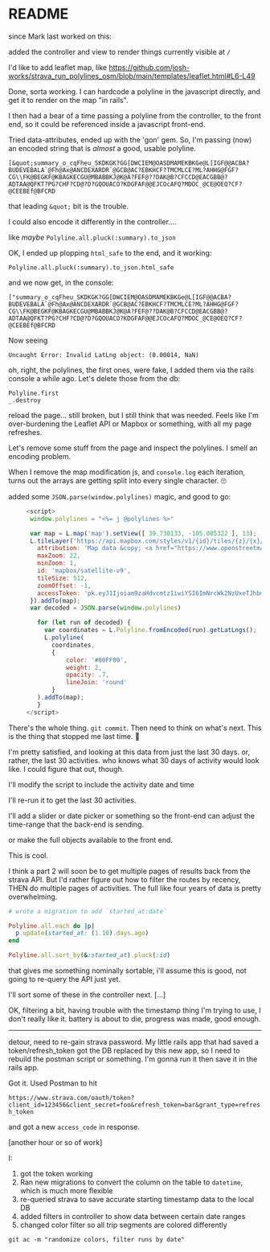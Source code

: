 # README

since Mark last worked on this:

added the controller and view to render things currently visible at `/`

I'd like to add leaflet map, like https://github.com/josh-works/strava_run_polylines_osm/blob/main/templates/leaflet.html#L6-L49

Done, sorta working. I can hardcode a polyline in the javascript directly, and get it to render on the map "in rails". 

I then had a bear of a time passing a polyline from the controller, to the front end, so it could be referenced inside a javascript front-end.

Tried data-attributes, ended up with the 'gon' gem. So, I'm passing (now) an encoded string that is _almost_ a good, usable polyline.

```
[&quot;summary_o_cqFheu_SKDKGK?GG[DWCIEM@OASDMAMEKBKGe@L[IGF@@ACBA?BUDEVEBALA`@Fh@Ax@ANCDEXARDR`@GCB@AC?EBKHCF?TMCMLCE?ML?AHHG@FGF?CG\\FK@BEGKF@KBAGKECGU@MBABBKJ@K@A?FEF@??DAK@B?CFCCD@EACGBB@?ADTAA@QFKT?PG?CHF?CD@?D?GQOUACO?KDGFAF@@EJCOcAFQ?MDOC_@CE@OEQ?CF?@CEEBEf@BFCRD
```

that leading `&quot;` bit is the trouble.

I could also encode it differently in the controller....

like _maybe_ `Polyline.all.pluck(:summary).to_json`

OK, I ended up plopping `html_safe` to the end, and it working:

```
Polyline.all.pluck(:summary).to_json.html_safe
```

and we now get, in the console:

```
["summary_o_cqFheu_SKDKGK?GG[DWCIEM@OASDMAMEKBKGe@L[IGF@@ACBA?BUDEVEBALA`@Fh@Ax@ANCDEXARDR`@GCB@AC?EBKHCF?TMCMLCE?ML?AHHG@FGF?CG\\FK@BEGKF@KBAGKECGU@MBABBKJ@K@A?FEF@??DAK@B?CFCCD@EACGBB@?ADTAA@QFKT?PG?CHF?CD@?D?GQOUACO?KDGFAF@@EJCOcAFQ?MDOC_@CE@OEQ?CF?@CEEBEf@BFCRD
```

Now seeing 

```
Uncaught Error: Invalid LatLng object: (0.00014, NaN)
```

oh, right, the polylines, the first ones, were fake, I added them via the rails console a while ago. Let's delete those from the db:

```
Polyline.first
_.destroy
```

reload the page... still broken, but I still think that was needed. Feels like I'm over-burdening the Leaflet API or Mapbox or something, with all my page refreshes.

Let's remove some stuff from the page and inspect the polylines. I smell an encoding problem.

When I remove the map modification js, and `console.log` each iteration, turns out the arrays are getting split into every single character. 🙄

added some `JSON.parse(window.polylines)` magic, and good to go:

```javascript
     <script>
      window.polylines = "<%= j @polylines %>"

      var map = L.map('map').setView([ 39.730133, -105.085322 ], 13);
      L.tileLayer('https://api.mapbox.com/styles/v1/{id}/tiles/{z}/{x}/{y}?access_token={accessToken}', {
        attribution: 'Map data &copy; <a href="https://www.openstreetmap.org/copyright">OpenStreetMap</a> contributors, Imagery © <a href="https://www.mapbox.com/">Mapbox</a>',
        maxZoom: 22,
        minZoom: 1,
        id: 'mapbox/satellite-v9',
        tileSize: 512,
        zoomOffset: -1,
        accessToken: 'pk.eyJ1Ijoiam9zaHdvcmtzIiwiYSI6ImNrcWk2NzUxeTJhbm8yem4weDFreTY5bjQifQ.Qja1F9B1-i7hK3KOvSYAvg'
      }).addTo(map);
      var decoded = JSON.parse(window.polylines)

        for (let run of decoded) {
          var coordinates = L.Polyline.fromEncoded(run).getLatLngs();
          L.polyline(
            coordinates,
            {
                color: '#00FF00',
                weight: 2,
                opacity: .7,
                lineJoin: 'round'
            }
        ).addTo(map);
        }
     </script>
```

There's the whole thing. `git commit`. Then need to think on what's next. This is the thing that stopped me last time. :facepalm: 

I'm pretty satisfied, and looking at this data from just the last 30 days. or, rather, the last 30 activities. who knows what 30 days of activity would look like. I could figure that out, though.

I'll modify the script to include the activity date and time

I'll re-run it to get the last 30 activities. 

I'll add a slider or date picker or something so the front-end can adjust the time-range that the back-end is sending. 

or make the full objects available to the front end. 

This is cool. 

I think a part 2 will soon be to get multiple pages of results back from the strava API. But I'd rather figure out how to filter the routes by recency, THEN do multiple pages of activities. The full like four years of data is pretty overwhelming. 

```ruby
# wrote a migration to add `started_at:date` 

Polyline.all.each do |p|
  p.update(started_at: (1.10).days.ago)
end

Polyline.all.sort_by(&:started_at).pluck(:id)

```

that gives me something nominally sortable, i'll assume this is good, not going to re-query the API just yet. 

I'll sort some of these in the controller next. 
[...]

OK, filtering a bit, having trouble with the timestamp thing I'm trying to use, I don't really like it. battery is about to die, progress was made, good enough.

----------------

detour, need to re-gain strava password. My little rails app that had saved a token/refresh_token got the DB replaced by this new app, so I need to rebuild the postman script or something. I'm gonna run it then save it in the rails app. 


Got it. Used Postman to hit

`https://www.strava.com/oauth/token?client_id=123456&client_secret=foo&refresh_token=bar&grant_type=refresh_token`

and got a new `access_code` in response. 

[another hour or so of work]

I:

1. got the token working
2. Ran new migrations to convert the column on the table to `datetime`, which is much more flexible
3. re-queried strava to save accurate starting timestamp data to the local DB
4. added filters in controller to show data between certain date ranges
5. changed color filter so all trip segments are colored differently

`git ac -m "randomize colors, filter runs by date"`